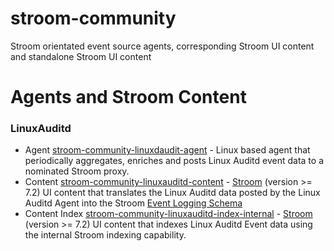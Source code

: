 # stroom-community
Stroom orientated event source agents, corresponding Stroom UI content and standalone Stroom UI content

# Agents and Stroom Content

### **LinuxAuditd**
  * Agent [stroom-community-linuxdaudit-agent](https://github.com/burnalting/stroom-community-linuxauditd-agent) - Linux based agent that periodically aggregates, enriches and posts Linux Auditd event data to a nominated Stroom proxy.
  * Content [stroom-community-linuxauditd-content](https://github.com/burnalting/stroom-community-linuxauditd-content) - [Stroom](https://github.com/gchq/stroom)  (version >= 7.2) UI content that translates the Linux Auditd data posted by the Linux Auditd Agent into the Stroom [Event Logging Schema](https://github.com/gchq/event-logging-schema)
  * Content Index [stroom-community-linuxauditd-index-internal](https://github.com/burnalting/stroom-community-linuxauditd-index-internal) - [Stroom](https://github.com/gchq/stroom)  (version >= 7.2) UI content that indexes Linux Auditd Event data using the internal Stroom indexing capability.
